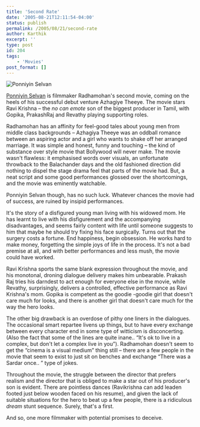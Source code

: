 ```yaml
---
title: 'Second Rate'
date: '2005-08-21T12:11:54-04:00'
status: publish
permalink: /2005/08/21/second-rate
author: Karthik
excerpt: ''
type: post
id: 204
tags:
    - 'Movies'
post_format: []
---
```

![Ponniyin Selvan](http://sifyimg.speedera.net/sify.com/cmsimages/Entertainment/Movies/Tamil/13917078_ponni-rev340.jpg)

[Ponniyin Selvan](http://www.ponniyinselvan.com/) is filmmaker Radhamohan's second movie, coming on the heels of his successful debut venture Azhagiye Theeye. The movie stars Ravi Krishna – the *no can emote* son of the biggest producer in Tamil, with Gopika, PrakashRaj and Revathy playing supporting roles.

Radhamohan has an affinity for feel-good tales about young men from middle class backgrounds – Azhagiya Theeye was an oddball romance between an aspiring actor and a girl who wants to shake off her arranged marriage. It was simple and honest, funny and touching – the kind of substance over style movie that Bollywood will never make. The movie wasn't flawless: it emphasised words over visuals, an unfortunate throwback to the Balachander days and the old fashioned direction did nothing to dispel the stage drama feel that parts of the movie had. But, a neat script and some good performances glossed over the shortcomings, and the movie was eminently watchable.

Ponniyin Selvan though, has no such luck. Whatever chances the movie had of success, are ruined by insipid performances.

It's the story of a disfigured young man living with his widowed mom. He has learnt to live with his disfigurement and the accompanying disadvantages, and seems fairly content with life until someone suggests to him that maybe he should try fixing his face surgically. Turns out that the surgery costs a fortune. End happiness, begin obsession. He works hard to make money, forgetting the simple joys of life in the process. It's not a bad premise at all, and with better performances and less mush, the movie could have worked.

Ravi Krishna sports the same blank expression throughout the movie, and his monotonal, droning dialogue delivery makes him unbearable. Prakash Raj tries his darndest to act enough for everyone else in the movie, while Revathy, surprisingly, delivers a controlled, effective performance as Ravi Krishna's mom. Gopika is competent as the goodie -goodie girl that doesn't care much for looks, and there is another girl that doesn't care much for the way the hero looks.

The other big drawback is an overdose of pithy one liners in the dialogues. The occasional smart repartee livens up things, but to have every exchange between every character end in some type of witticism is disconcerting. (Also the fact that some of the lines are quite inane.. “It's ok to live in a complex, but don't let a complex live in you”). Radhamohan doesn't seem to get the “cinema is a visual medium” thing still – there are a few people in the movie that seem to exist to just sit on benches and exchange “There was a Sardar once.. ” type of jokes.

Throughout the movie, the struggle between the director that prefers realism and the director that is obliged to make a star out of his producer's son is evident. There are pointless dances (Ravikrishna can add leaden footed just below wooden faced on his resume), and given the lack of suitable situations for the hero to beat up a few people, there is a ridiculous *dream* stunt sequence. Surely, that's a first.

And so, one more filmmaker with potential promises to deceive.